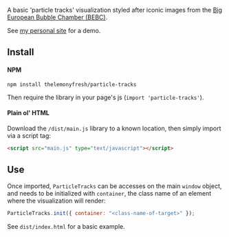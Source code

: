 A basic 'particle tracks' visualization styled after iconic images from the [Big European Bubble Chamber (BEBC)](https://home.cern/news/news/experiments/seeing-invisible-event-displays-particle-physics).

See [my personal site](www.danielporter.ca) for a demo.

## Install
#### NPM
``` shell
npm install thelemonyfresh/particle-tracks
```
Then require the library in your page's js (`import 'particle-tracks'`).

#### Plain ol' HTML
Download the `/dist/main.js` library to a known location, then simply import via a script tag:

``` html
<script src="main.js" type="text/javascript"></script>
```

## Use
Once imported, `ParticleTracks` can be accesses on the main `window` object, and needs to be initialized with `container`, the class name of an element where the visualization will render:

``` javascript
ParticleTracks.init({ container: "<class-name-of-target>" });
```

See `dist/index.html` for a basic example.
